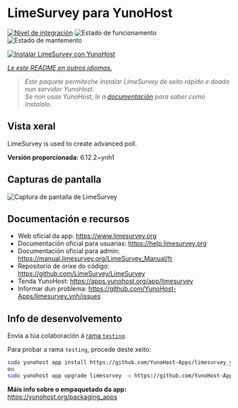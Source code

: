 <!--
NOTA: Este README foi creado automáticamente por <https://github.com/YunoHost/apps/tree/master/tools/readme_generator>
NON debe editarse manualmente.
-->

# LimeSurvey para YunoHost

[![Nivel de integración](https://apps.yunohost.org/badge/integration/limesurvey)](https://ci-apps.yunohost.org/ci/apps/limesurvey/)
![Estado de funcionamento](https://apps.yunohost.org/badge/state/limesurvey)
![Estado de mantemento](https://apps.yunohost.org/badge/maintained/limesurvey)

[![Instalar LimeSurvey con YunoHost](https://install-app.yunohost.org/install-with-yunohost.svg)](https://install-app.yunohost.org/?app=limesurvey)

*[Le este README en outros idiomas.](./ALL_README.md)*

> *Este paquete permíteche instalar LimeSurvey de xeito rápido e doado nun servidor YunoHost.*  
> *Se non usas YunoHost, le a [documentación](https://yunohost.org/install) para saber como instalalo.*

## Vista xeral

LimeSurvey is used to create advanced poll.


**Versión proporcionada:** 6.12.2~ynh1

## Capturas de pantalla

![Captura de pantalla de LimeSurvey](./doc/screenshots/create_html_statistic_screen.png)

## Documentación e recursos

- Web oficial da app: <https://www.limesurvey.org>
- Documentación oficial para usuarias: <https://help.limesurvey.org>
- Documentación oficial para admin: <https://manual.limesurvey.org/LimeSurvey_Manual/fr>
- Repositorio de orixe do código: <https://github.com/LimeSurvey/LimeSurvey>
- Tenda YunoHost: <https://apps.yunohost.org/app/limesurvey>
- Informar dun problema: <https://github.com/YunoHost-Apps/limesurvey_ynh/issues>

## Info de desenvolvemento

Envía a túa colaboración á [rama `testing`](https://github.com/YunoHost-Apps/limesurvey_ynh/tree/testing).

Para probar a rama `testing`, procede deste xeito:

```bash
sudo yunohost app install https://github.com/YunoHost-Apps/limesurvey_ynh/tree/testing --debug
ou
sudo yunohost app upgrade limesurvey -u https://github.com/YunoHost-Apps/limesurvey_ynh/tree/testing --debug
```

**Máis info sobre o empaquetado da app:** <https://yunohost.org/packaging_apps>
